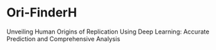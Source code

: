 # Ori-FinderH
Unveiling  Human Origins of Replication Using Deep Learning: Accurate Prediction and Comprehensive Analysis 

